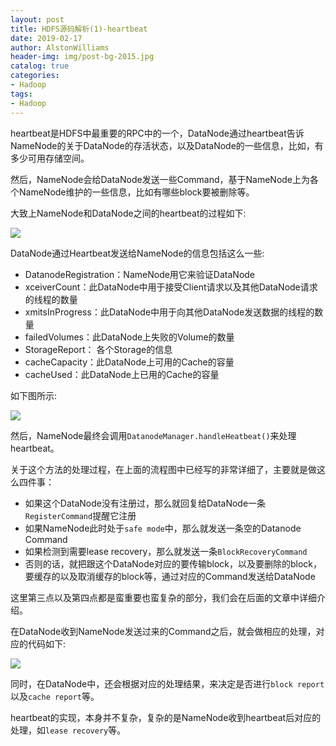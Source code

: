 ```yaml
---
layout: post
title: HDFS源码解析(1)-heartbeat
date: 2019-02-17
author: AlstonWilliams
header-img: img/post-bg-2015.jpg
catalog: true
categories:
- Hadoop
tags:
- Hadoop
---
```

heartbeat是HDFS中最重要的RPC中的一个，DataNode通过heartbeat告诉NameNode的关于DataNode的存活状态，以及DataNode的一些信息，比如，有多少可用存储空间。

然后，NameNode会给DataNode发送一些Command，基于NameNode上为各个NameNode维护的一些信息，比如有哪些block要被删除等。

大致上NameNode和DataNode之间的heartbeat的过程如下:

![](https://upload-images.jianshu.io/upload_images/4108852-a1bd3e5a622eb37b.png?imageMogr2/auto-orient/strip%7CimageView2/2/w/1240)


DataNode通过Heartbeat发送给NameNode的信息包括这么一些:
- DatanodeRegistration：NameNode用它来验证DataNode
- xceiverCount：此DataNode中用于接受Client请求以及其他DataNode请求的线程的数量
- xmitsInProgress：此DataNode中用于向其他DataNode发送数据的线程的数量
- failedVolumes：此DataNode上失败的Volume的数量
- StorageReport： 各个Storage的信息
- cacheCapacity：此DataNode上可用的Cache的容量
- cacheUsed：此DataNode上已用的Cache的容量

如下图所示:

![](https://upload-images.jianshu.io/upload_images/4108852-8dc69b38ee36a780.png?imageMogr2/auto-orient/strip%7CimageView2/2/w/1240)

然后，NameNode最终会调用`DatanodeManager.handleHeatbeat()`来处理heartbeat。

关于这个方法的处理过程，在上面的流程图中已经写的非常详细了，主要就是做这么四件事：
- 如果这个DataNode没有注册过，那么就回复给DataNode一条`RegisterCommand`提醒它注册
- 如果NameNode此时处于`safe mode`中，那么就发送一条空的Datanode Command
- 如果检测到需要lease recovery，那么就发送一条`BlockRecoveryCommand`
- 否则的话，就把跟这个DataNode对应的要传输block，以及要删除的block，要缓存的以及取消缓存的block等，通过对应的Command发送给DataNode

这里第三点以及第四点都是蛮重要也蛮复杂的部分，我们会在后面的文章中详细介绍。

在DataNode收到NameNode发送过来的Command之后，就会做相应的处理，对应的代码如下:

![](https://upload-images.jianshu.io/upload_images/4108852-c65770bc4225331c.png?imageMogr2/auto-orient/strip%7CimageView2/2/w/1240)

同时，在DataNode中，还会根据对应的处理结果，来决定是否进行`block report`以及`cache report`等。

heartbeat的实现，本身并不复杂，复杂的是NameNode收到heartbeat后对应的处理，如`lease recovery`等。
